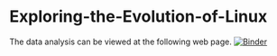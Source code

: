 # Exploring-the-Evolution-of-Linux

The data analysis can be viewed at the following web page. [![Binder](https://mybinder.org/badge_logo.svg)](https://mybinder.org/v2/gh/hithesh98/Exploring-the-Evolution-of-Linux/HEAD?filepath=main.ipynb)
